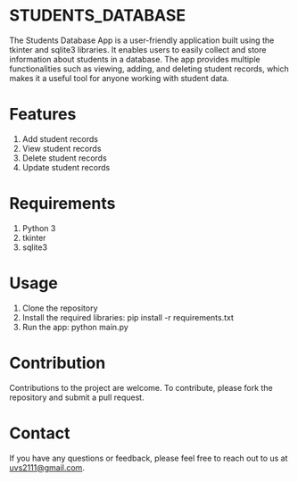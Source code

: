 # STUDENTS_DATABASE

The Students Database App is a user-friendly application built using the tkinter and sqlite3 libraries. It enables users to easily collect and store information about students in a database. The app provides multiple functionalities such as viewing, adding, and deleting student records, which makes it a useful tool for anyone working with student data.

# Features
1. Add student records
2. View student records
3. Delete student records
4. Update student records

# Requirements
1. Python 3
2. tkinter
3. sqlite3

# Usage
1. Clone the repository
2. Install the required libraries:    pip install -r requirements.txt
3. Run the app:   python main.py

# Contribution
Contributions to the project are welcome. To contribute, please fork the repository and submit a pull request.

# Contact
If you have any questions or feedback, please feel free to reach out to us at uvs2111@gmail.com.

